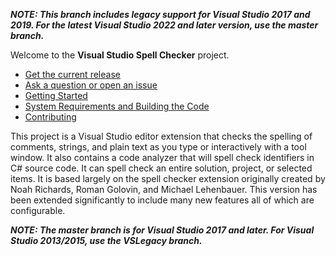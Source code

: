 _**NOTE: This branch includes legacy support for Visual Studio 2017 and 2019.  For the latest Visual Studio 2022
and later version, use the master branch.**_

Welcome to the **Visual Studio Spell Checker** project.

* [Get the current release](https://github.com/EWSoftware/VSSpellChecker/releases)
* [Ask a question or open an issue](https://github.com/EWSoftware/VSSpellChecker/issues)
* [Getting Started](https://ewsoftware.github.io/VSSpellChecker/html/027d2fbc-7bfb-4dc3-b4f5-85f95fcf7629.htm)
* [System Requirements and Building the Code](https://ewsoftware.github.io/VSSpellChecker/html/deeba4a0-5a5f-497c-a9c1-7dec64e9c2bf.htm)
* [Contributing](https://ewsoftware.github.io/VSSpellChecker/html/847a2b53-6583-4198-80ef-0e537346e4a3.htm)

This project is a Visual Studio editor extension that checks the spelling of comments, strings, and plain text
as you type or interactively with a tool window.  It also contains a code analyzer that will spell check
identifiers in C# source code.  It can spell check an entire solution, project, or selected items.  It is based
largely on the spell checker extension originally created by Noah Richards, Roman Golovin, and Michael
Lehenbauer.  This version has been extended significantly to include many new features all of which are
configurable.

_**NOTE: The master branch is for Visual Studio 2017 and later.  For Visual Studio 2013/2015, use the VSLegacy
branch.**_
